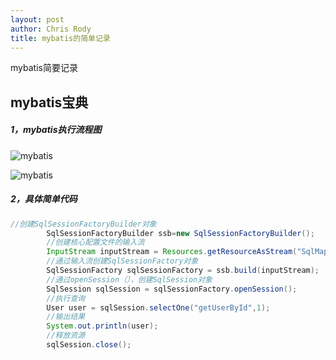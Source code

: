 ```yaml
---
layout: post
author: Chris Rody
title: mybatis的简单记录
---
```


mybatis简要记录

## mybatis宝典

##### 1，mybatis执行流程图

![mybatis](https://github.com/rodyyyy/rodyyyy.github.io/raw/master/images/mybatis流程.png)

![mybatis](https://github.com/rodyyyy/rodyyyy.github.io/raw/master/images/mybatis流程2.pn)

##### 2，具体简单代码

``` java
//创建SqlSessionFactoryBuilder对象
		SqlSessionFactoryBuilder ssb=new SqlSessionFactoryBuilder();
		//创建核心配置文件的输入流
		InputStream inputStream = Resources.getResourceAsStream("SqlMapConfig.xml");
		//通过输入流创建SqlSessionFactory对象
		SqlSessionFactory sqlSessionFactory = ssb.build(inputStream);
		//通过openSession（），创建SqlSession对象
		SqlSession sqlSession = sqlSessionFactory.openSession();
		//执行查询
		User user = sqlSession.selectOne("getUserById",1);
		//输出结果
		System.out.println(user);
		//释放资源
		sqlSession.close();
```

